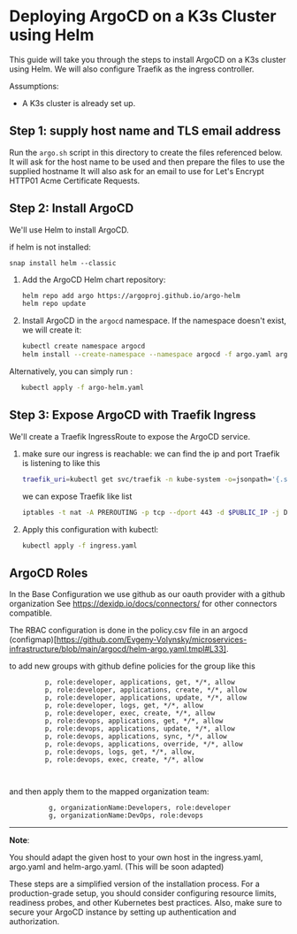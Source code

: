 
# Deploying ArgoCD on a K3s Cluster using Helm

This guide will take you through the steps to install ArgoCD on a K3s cluster using Helm. We will also configure Traefik as the ingress controller.

Assumptions:

- A K3s cluster is already set up.
## Step 1: supply host name and TLS email address
Run the `argo.sh` script in this directory to create the files referenced below.
It will ask for the host name to be used and then prepare the files to use the supplied hostname
It will also ask for an email to use for Let's Encrypt HTTP01 Acme Certificate Requests.


## Step 2: Install ArgoCD

We'll use Helm to install ArgoCD.

if helm is not installed:

`snap install helm --classic`

1. Add the ArgoCD Helm chart repository:
   ```bash
   helm repo add argo https://argoproj.github.io/argo-helm
   helm repo update
   ```
2. Install ArgoCD in the `argocd` namespace. If the namespace doesn't exist, we will create it:

   ```bash
   kubectl create namespace argocd
   helm install --create-namespace --namespace argocd -f argo.yaml argo argo/argo-cd
   ```
Alternatively, you can simply run :
```bash
   kubectl apply -f argo-helm.yaml

```

## Step 3: Expose ArgoCD with Traefik Ingress

We'll create a Traefik IngressRoute to expose the ArgoCD service.

1. make sure our ingress is reachable:
   we can find the ip and port Traefik is listening to like this

   ```bash
   traefik_uri=kubectl get svc/traefik -n kube-system -o=jsonpath='{.status.loadBalancer.ingress[0].ip}''{":"}''{.spec.ports[?(@.port==443)].nodePort}'
   ```

   we can expose Traefik like list 
   ```bash
   iptables -t nat -A PREROUTING -p tcp --dport 443 -d $PUBLIC_IP -j DNAT --to-destination $traefik_uri
   ```
3. Apply this configuration with kubectl:

   ```bash
   kubectl apply -f ingress.yaml
   ```

## ArgoCD Roles

In the Base Configuration we use github as our oauth provider with a github organization
See https://dexidp.io/docs/connectors/ for other connectors compatible.

The RBAC configuration is done in the policy.csv file in an argocd (configmap)[https://github.com/Evgeny-Volynsky/microservices-infrastructure/blob/main/argocd/helm-argo.yaml.tmpl#L33].

to add new groups with github define policies for the group like this 

 ```csv
          p, role:developer, applications, get, */*, allow
          p, role:developer, applications, create, */*, allow
          p, role:developer, applications, update, */*, allow
          p, role:developer, logs, get, */*, allow
          p, role:developer, exec, create, */*, allow
          p, role:devops, applications, get, */*, allow
          p, role:devops, applications, update, */*, allow
          p, role:devops, applications, sync, */*, allow
          p, role:devops, applications, override, */*, allow
          p, role:devops, logs, get, */*, allow,
          p, role:devops, exec, create, */*, allow

     
   ```

  and then apply them to the mapped organization team:
  ```csv
            g, organizationName:Developers, role:developer
            g, organizationName:DevOps, role:devops
  ```
  




---

**Note**: 

You should adapt the given host to your own host in the ingress.yaml, argo.yaml and helm-argo.yaml. (This will be soon adapted)

These steps are a simplified version of the installation process. For a production-grade setup, you should consider configuring resource limits, readiness probes, and other Kubernetes best practices. Also, make sure to secure your ArgoCD instance by setting up authentication and authorization.
